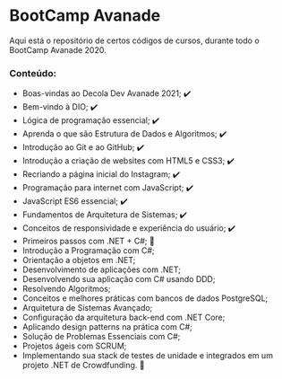 # BootCamp Avanade
Aqui está o repositório de certos códigos de cursos, durante todo o BootCamp Avanade 2020.

### Conteúdo:
  - Boas-vindas ao Decola Dev Avanade 2021; :heavy_check_mark:
  - Bem-vindo à DIO; :heavy_check_mark:
  - Lógica de programação essencial; :heavy_check_mark:
  - Aprenda o que são Estrutura de Dados e Algoritmos; :heavy_check_mark:
  - Introdução ao Git e ao GitHub; :heavy_check_mark:
  - Introdução a criação de websites com HTML5 e CSS3; :heavy_check_mark:
  - Recriando a página inicial do Instagram; :heavy_check_mark:
  - Programação para internet com JavaScript; :heavy_check_mark:
  - JavaScript ES6 essencial; :heavy_check_mark:
  - Fundamentos de Arquitetura de Sistemas; :heavy_check_mark:
  - Conceitos de responsividade e experiência do usuário; :heavy_check_mark:
  - Primeiros passos com .NET + C#; :memo:
  - Introdução a Programação com C#;
  - Orientação a objetos em .NET;
  - Desenvolvimento de aplicações com .NET;
  - Desenvolvendo sua aplicação com C# usando DDD;
  - Resolvendo Algoritmos;
  - Conceitos e melhores práticas com bancos de dados PostgreSQL;
  - Arquitetura de Sistemas Avançado;
  - Configuração da arquitetura back-end com .NET Core;
  - Aplicando design patterns na prática com C#;
  - Solução de Problemas Essenciais com C#;
  - Projetos ágeis com SCRUM;
  - Implementando sua stack de testes de unidade e integrados em um projeto .NET de Crowdfunding. :checkered_flag:
